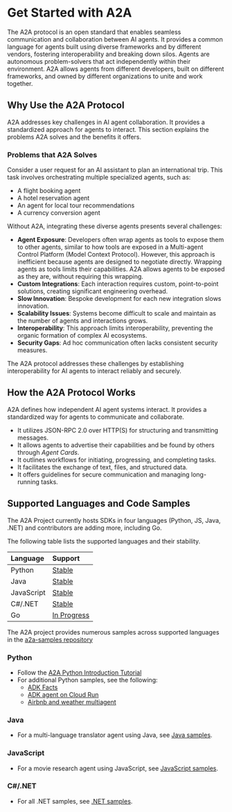 # Get Started with A2A

The A2A protocol is an open standard that enables seamless communication and
collaboration between AI agents. It provides a common language for agents built
using diverse frameworks and by different vendors, fostering interoperability
and breaking down silos. Agents are autonomous problem-solvers that act
independently within their environment. A2A allows agents from different
developers, built on different frameworks, and owned by different organizations
to unite and work together.

## Why Use the A2A Protocol

A2A addresses key challenges in AI agent collaboration. It provides
a standardized approach for agents to interact. This section explains the
problems A2A solves and the benefits it offers.

### Problems that A2A Solves

Consider a user request for an AI assistant to plan an international trip. This
task involves orchestrating multiple specialized agents, such as:

- A flight booking agent
- A hotel reservation agent
- An agent for local tour recommendations
- A currency conversion agent

Without A2A, integrating these diverse agents presents several challenges:

- **Agent Exposure**: Developers often wrap agents as tools to expose them to
    other agents, similar to how tools are exposed in a Multi-agent Control
    Platform (Model Context Protocol). However, this approach is inefficient because agents are
    designed to negotiate directly. Wrapping agents as tools limits their capabilities.
    A2A allows agents to be exposed as they are, without requiring this wrapping.
- **Custom Integrations**: Each interaction requires custom, point-to-point
    solutions, creating significant engineering overhead.
- **Slow Innovation**: Bespoke development for each new integration slows
    innovation.
- **Scalability Issues**: Systems become difficult to scale and maintain as
    the number of agents and interactions grows.
- **Interoperability**: This approach limits interoperability,
    preventing the organic formation of complex AI ecosystems.
- **Security Gaps**: Ad hoc communication often lacks consistent security
    measures.

The A2A protocol addresses these challenges by establishing interoperability for
AI agents to interact reliably and securely.

## How the A2A Protocol Works

A2A defines how independent AI agent systems interact. It provides
a standardized way for agents to communicate and collaborate.

- It utilizes JSON-RPC 2.0 over HTTP(S) for structuring and transmitting messages.
- It allows agents to advertise their capabilities and be found by others through *Agent Cards*.
- It outlines workflows for initiating, progressing, and completing tasks.
- It facilitates the exchange of text, files, and structured data.
- It offers guidelines for secure communication and managing long-running tasks.

## Supported Languages and Code Samples

The A2A Project currently hosts SDKs in four languages (Python, JS, Java, .NET)
and contributors are adding more, including Go.

The following table lists the supported languages and their stability.

| Language   | Support  |
| :--------- | :------- |
| Python     | [Stable](https://github.com/a2aproject/a2a-python) |
| Java       | [Stable](https://github.com/a2aproject/a2a-java)   |
| JavaScript | [Stable](https://github.com/a2aproject/a2a-js)     |
| C#/.NET    | [Stable](https://github.com/a2aproject/a2a-dotnet) |
| Go         | [In Progress](https://github.com/a2aproject/a2a-go)|

The A2A project provides numerous samples across supported languages in the [a2a-samples repository](https://github.com/a2aproject/a2a-samples)

### Python

- Follow the [A2A Python Introduction Tutorial](./python/1-introduction.md)
- For additional Python samples, see the following:
    - [ADK Facts](https://github.com/a2aproject/a2a-samples/tree/main/samples/python/agents/adk_facts)
    - [ADK agent on Cloud Run](https://github.com/a2aproject/a2a-samples/tree/main/samples/python/agents/adk_cloud_run)
    - [Airbnb and weather multiagent](https://github.com/a2aproject/a2a-samples/tree/main/samples/python/agents/airbnb_planner_multiagent)

### Java

- For a multi-language translator agent using Java, see [Java samples](https://github.com/a2aproject/a2a-samples/tree/main/samples/java).

### JavaScript

- For a movie research agent using JavaScript, see [JavaScript samples](https://github.com/a2aproject/a2a-samples/tree/main/samples/js).

### C#/.NET

- For all .NET samples, see [.NET samples](https://github.com/a2aproject/a2a-dotnet/tree/main/samples).
